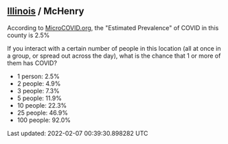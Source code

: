 
## [Illinois](/united-states/illinois) / McHenry

According to [MicroCOVID.org](http://microcovid.org),
the "Estimated Prevalence" of COVID in this county is 2.5%

If you interact with a certain number of people in this location
(all at once in a group, or spread out across the day), what is the chance that
1 or more of them has COVID?

- 1 person: 2.5%
- 2 people: 4.9%
- 3 people: 7.3%
- 5 people: 11.9%
- 10 people: 22.3%
- 25 people: 46.9%
- 100 people: 92.0%

Last updated: 2022-02-07 00:39:30.898282 UTC
